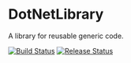 # DotNetLibrary
A library for reusable generic code.

[![Build Status](https://github.com/daemogar/DotNetLibrary/actions/workflows/pushbuild.yml/badge.svg?branch=master)](https://github.com/daemogar/DotNetLibrary/actions/workflows/pushbuild.yml)
[![Release Status](https://github.com/daemogar/DotNetLibrary/actions/workflows/release.yml/badge.svg)](https://github.com/daemogar/DotNetLibrary/actions/workflows/release.yml)
